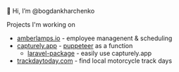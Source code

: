 👋 Hi, I’m @bogdankharchenko

Projects I'm working on 
- [amberlamps.io](https://amberlamps.io) - employee managenent & scheduling
- [capturely.app](https://capturely.app) - [puppeteer](https://pptr.dev) as a function
  * [laravel-package](https://github.com/capturely/capturely-laravel) - easily use capturely.app
- [trackdaytoday.com](https://trackdaytoday.com) - find local motorcycle track days
